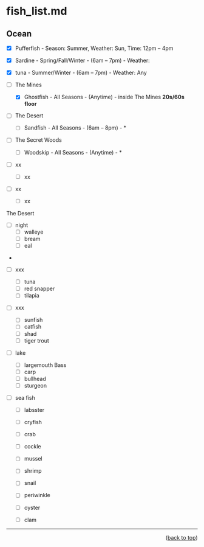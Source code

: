 <a name="topage"></a>
 
# fish_list.md

## Ocean




* [x] Pufferfish - Season: Summer, Weather: Sun, Time: 12pm – 4pm
* [x] Sardine - Spring/Fall/Winter - (6am – 7pm) - Weather:
* [x] tuna -  Summer/Winter - (6am – 7pm) - Weather: Any

* [ ] The Mines 
  * [x] Ghostfish - All Seasons - (Anytime) - inside The Mines **20s/60s floor**

* [ ] The Desert
  * [ ] Sandfish - All Seasons - (6am – 8pm) - *

* [ ] The Secret Woods
  * [ ] Woodskip - All Seasons - (Anytime) - *
     
* [ ] xx
  * [ ] xx
     
* [ ] xx
  * [ ] xx

The Desert
* [ ] night
  * [ ] walleye
  * [ ] bream
  * [ ] eal

*
* [ ] xxx

  * [ ] tuna
  * [ ] red snapper
  * [ ] tilapia

* [ ] xxx
  * [ ] sunfish
  * [ ] catfish
  * [ ] shad
  * [ ] tiger trout

* [ ] lake
  * [ ] largemouth Bass
  * [ ] carp
  * [ ] bullhead
  * [ ] sturgeon

* [ ] sea fish
  * [ ] labsster
  * [ ] cryfish
  * [ ] crab
  * [ ] cockle
  * [ ] mussel
  * [ ] shrimp
  * [ ] snail
  * [ ] periwinkle
  * [ ] oyster
  * [ ] clam



----

<p align="right">(<a href="#topage">back to top</a>)</p>
<br/>
<br/>

